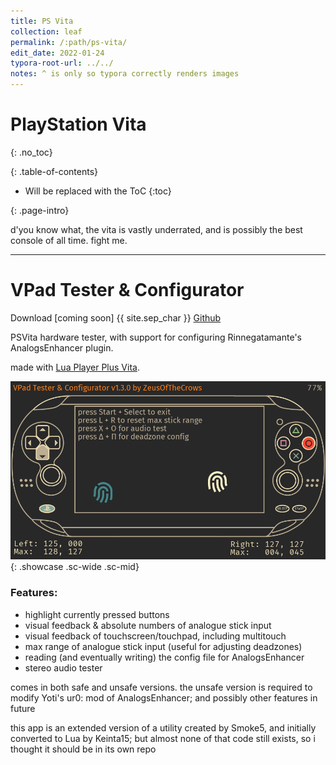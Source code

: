```yaml
---
title: PS Vita
collection: leaf
permalink: /:path/ps-vita/
edit_date: 2022-01-24
typora-root-url: ../../
notes: ^ is only so typora correctly renders images
---
```


# PlayStation Vita

{: .no_toc}

<div class="contents-intro-container" markdown="1">

{: .table-of-contents}

* Will be replaced with the ToC
{:toc}

{: .page-intro}

d'you know what, the vita is vastly underrated, and is possibly the best console of all time. fight me.

</div>

---

# VPad Tester & Configurator

Download [coming soon] {{ site.sep_char }} [Github](https://github.com/ZeusOfTheCrows/VPad-Tester-and-Configurator)

PSVita hardware tester, with support for configuring Rinnegatamante's AnalogsEnhancer plugin.

made with [Lua Player Plus Vita](https://github.com/Rinnegatamante/lpp-vita).

![preview screenshot](https://raw.githubusercontent.com/ZeusOfTheCrows/VPad-Tester-and-Configurator/master/img/preview.png){: .showcase .sc-wide .sc-mid}

### Features:

* highlight currently pressed buttons
* visual feedback & absolute numbers of analogue stick input
* visual feedback of touchscreen/touchpad, including multitouch
* max range of analogue stick input (useful for adjusting deadzones)
* reading (and eventually writing) the config file for AnalogsEnhancer
* stereo audio tester

comes in both safe and unsafe versions. the unsafe version is required to modify Yoti's ur0: mod of AnalogsEnhancer; and possibly other features in future

this app is an extended version of a utility created by Smoke5, and initially converted to Lua by Keinta15; but almost none of that code still exists, so i thought it should be in its own repo
